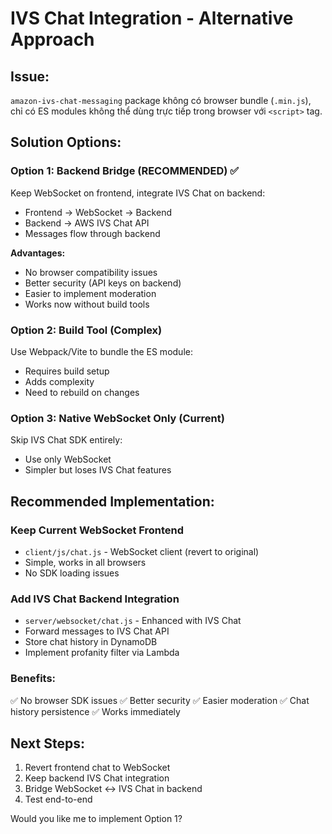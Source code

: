 # IVS Chat Integration - Alternative Approach

## Issue:
`amazon-ivs-chat-messaging` package không có browser bundle (`.min.js`), chỉ có ES modules không thể dùng trực tiếp trong browser với `<script>` tag.

## Solution Options:

### Option 1: Backend Bridge (RECOMMENDED) ✅
Keep WebSocket on frontend, integrate IVS Chat on backend:
- Frontend → WebSocket → Backend
- Backend → AWS IVS Chat API
- Messages flow through backend

**Advantages:**
- No browser compatibility issues
- Better security (API keys on backend)
- Easier to implement moderation
- Works now without build tools

### Option 2: Build Tool (Complex)
Use Webpack/Vite to bundle the ES module:
- Requires build setup
- Adds complexity
- Need to rebuild on changes

### Option 3: Native WebSocket Only (Current)
Skip IVS Chat SDK entirely:
- Use only WebSocket
- Simpler but loses IVS Chat features

## Recommended Implementation:

### Keep Current WebSocket Frontend
- `client/js/chat.js` - WebSocket client (revert to original)
- Simple, works in all browsers
- No SDK loading issues

### Add IVS Chat Backend Integration
- `server/websocket/chat.js` - Enhanced with IVS Chat
- Forward messages to IVS Chat API
- Store chat history in DynamoDB
- Implement profanity filter via Lambda

### Benefits:
✅ No browser SDK issues
✅ Better security
✅ Easier moderation
✅ Chat history persistence
✅ Works immediately

## Next Steps:
1. Revert frontend chat to WebSocket
2. Keep backend IVS Chat integration
3. Bridge WebSocket ↔ IVS Chat in backend
4. Test end-to-end

Would you like me to implement Option 1?
